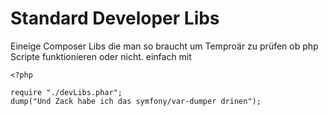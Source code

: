 Standard Developer Libs
=======================

Eineige Composer Libs die man so braucht um Temproär zu prüfen ob php Scripte funktionieren oder nicht.
einfach mit

    <?php

    require "./devLibs.phar";
    dump("Und Zack habe ich das symfony/var-dumper drinen");
